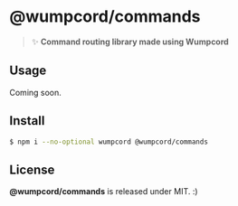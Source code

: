 # @wumpcord/commands
> :sparkles: **Command routing library made using Wumpcord**

## Usage
Coming soon.

## Install
```sh
$ npm i --no-optional wumpcord @wumpcord/commands
```

## License
**@wumpcord/commands** is released under MIT. :)
